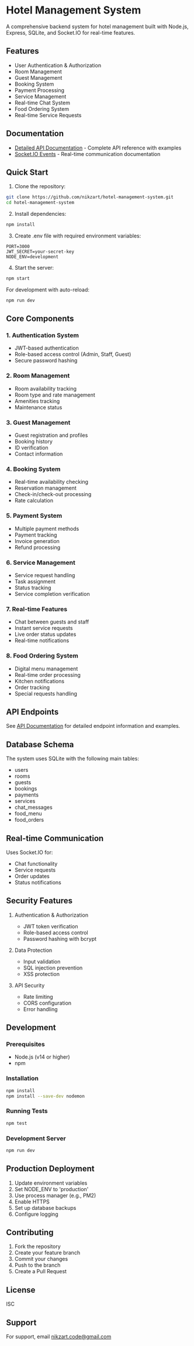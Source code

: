 # Hotel Management System

A comprehensive backend system for hotel management built with Node.js, Express, SQLite, and Socket.IO for real-time features.

## Features

- User Authentication & Authorization
- Room Management
- Guest Management
- Booking System
- Payment Processing
- Service Management
- Real-time Chat System
- Food Ordering System
- Real-time Service Requests

## Documentation

- [Detailed API Documentation](docs/API.md) - Complete API reference with examples
- [Socket.IO Events](docs/API.md#real-time-features) - Real-time communication documentation

## Quick Start

1. Clone the repository:
```bash
git clone https://github.com/nikzart/hotel-management-system.git
cd hotel-management-system
```

2. Install dependencies:
```bash
npm install
```

3. Create .env file with required environment variables:
```
PORT=3000
JWT_SECRET=your-secret-key
NODE_ENV=development
```

4. Start the server:
```bash
npm start
```

For development with auto-reload:
```bash
npm run dev
```

## Core Components

### 1. Authentication System
- JWT-based authentication
- Role-based access control (Admin, Staff, Guest)
- Secure password hashing

### 2. Room Management
- Room availability tracking
- Room type and rate management
- Amenities tracking
- Maintenance status

### 3. Guest Management
- Guest registration and profiles
- Booking history
- ID verification
- Contact information

### 4. Booking System
- Real-time availability checking
- Reservation management
- Check-in/check-out processing
- Rate calculation

### 5. Payment System
- Multiple payment methods
- Payment tracking
- Invoice generation
- Refund processing

### 6. Service Management
- Service request handling
- Task assignment
- Status tracking
- Service completion verification

### 7. Real-time Features
- Chat between guests and staff
- Instant service requests
- Live order status updates
- Real-time notifications

### 8. Food Ordering System
- Digital menu management
- Real-time order processing
- Kitchen notifications
- Order tracking
- Special requests handling

## API Endpoints

See [API Documentation](docs/API.md) for detailed endpoint information and examples.

## Database Schema

The system uses SQLite with the following main tables:
- users
- rooms
- guests
- bookings
- payments
- services
- chat_messages
- food_menu
- food_orders

## Real-time Communication

Uses Socket.IO for:
- Chat functionality
- Service requests
- Order updates
- Status notifications

## Security Features

1. Authentication & Authorization
   - JWT token verification
   - Role-based access control
   - Password hashing with bcrypt

2. Data Protection
   - Input validation
   - SQL injection prevention
   - XSS protection

3. API Security
   - Rate limiting
   - CORS configuration
   - Error handling

## Development

### Prerequisites
- Node.js (v14 or higher)
- npm

### Installation
```bash
npm install
npm install --save-dev nodemon
```

### Running Tests
```bash
npm test
```

### Development Server
```bash
npm run dev
```

## Production Deployment

1. Update environment variables
2. Set NODE_ENV to 'production'
3. Use process manager (e.g., PM2)
4. Enable HTTPS
5. Set up database backups
6. Configure logging

## Contributing

1. Fork the repository
2. Create your feature branch
3. Commit your changes
4. Push to the branch
5. Create a Pull Request

## License

ISC

## Support

For support, email [nikzart.code@gmail.com](mailto:nikzart.code@gmail.com)
